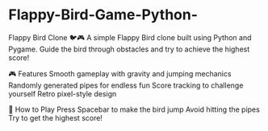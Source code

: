 # Flappy-Bird-Game-Python-

Flappy Bird Clone 🐦🎮
A simple Flappy Bird clone built using Python and Pygame. Guide the bird through obstacles and try to achieve the highest score!

🎮 Features
Smooth gameplay with gravity and jumping mechanics
Randomly generated pipes for endless fun
Score tracking to challenge yourself
Retro pixel-style design

🚀 How to Play
Press Spacebar to make the bird jump
Avoid hitting the pipes
Try to get the highest score!
